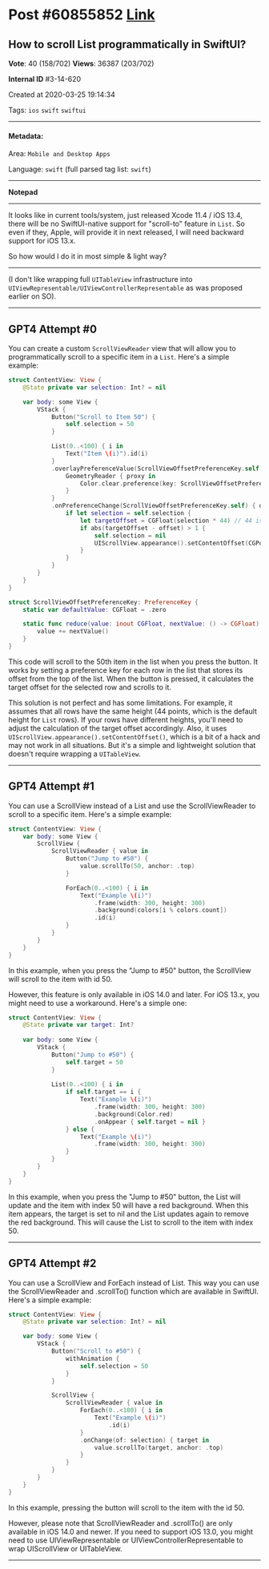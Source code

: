 
# Post \#60855852 [Link](https://stackoverflow.com/questions/60855852/)

## How to scroll List programmatically in SwiftUI?

**Vote**: 40 (158/702) **Views**: 36387 (203/702) 

**Internal ID** \#3-14-620

Created at 2020-03-25 19:14:34

Tags: `ios` `swift` `swiftui`

----------

#### Metadata:

Area: `Mobile and Desktop Apps`

Language: `swift` (full parsed tag list: `swift`)

----------

**Notepad**


----------

It looks like in current tools/system, just released Xcode 11.4 / iOS 13.4, there will be no SwiftUI-native support for "scroll-to" feature in `List`. So even if they, Apple, will provide it in next  released, I will need backward support for iOS 13.x.

So how would I do it in most simple & light way? 

- - - 

(I don't like wrapping full `UITableView` infrastructure into `UIViewRepresentable/UIViewControllerRepresentable` as was proposed earlier on SO).


----------
        
## GPT4 Attempt \#0

You can create a custom `ScrollViewReader` view that will allow you to programmatically scroll to a specific item in a `List`. Here's a simple example:

```swift
struct ContentView: View {
    @State private var selection: Int? = nil

    var body: some View {
        VStack {
            Button("Scroll to Item 50") {
                self.selection = 50
            }

            List(0..<100) { i in
                Text("Item \(i)").id(i)
            }
            .overlayPreferenceValue(ScrollViewOffsetPreferenceKey.self) { offset in
                GeometryReader { proxy in
                    Color.clear.preference(key: ScrollViewOffsetPreferenceKey.self, value: proxy.frame(in: .global).minY - offset)
                }
            }
            .onPreferenceChange(ScrollViewOffsetPreferenceKey.self) { offset in
                if let selection = self.selection {
                    let targetOffset = CGFloat(selection * 44) // 44 is default List row height
                    if abs(targetOffset - offset) > 1 {
                        self.selection = nil
                        UIScrollView.appearance().setContentOffset(CGPoint(x: 0, y: targetOffset), animated: true)
                    }
                }
            }
        }
    }
}

struct ScrollViewOffsetPreferenceKey: PreferenceKey {
    static var defaultValue: CGFloat = .zero

    static func reduce(value: inout CGFloat, nextValue: () -> CGFloat) {
        value += nextValue()
    }
}
```

This code will scroll to the 50th item in the list when you press the button. It works by setting a preference key for each row in the list that stores its offset from the top of the list. When the button is pressed, it calculates the target offset for the selected row and scrolls to it.

This solution is not perfect and has some limitations. For example, it assumes that all rows have the same height (44 points, which is the default height for `List` rows). If your rows have different heights, you'll need to adjust the calculation of the target offset accordingly. Also, it uses `UIScrollView.appearance().setContentOffset()`, which is a bit of a hack and may not work in all situations. But it's a simple and lightweight solution that doesn't require wrapping a `UITableView`.

--------

## GPT4 Attempt \#1

You can use a ScrollView instead of a List and use the ScrollViewReader to scroll to a specific item. Here's a simple example:

```swift
struct ContentView: View {
    var body: some View {
        ScrollView {
            ScrollViewReader { value in
                Button("Jump to #50") {
                    value.scrollTo(50, anchor: .top)
                }

                ForEach(0..<100) { i in
                    Text("Example \(i)")
                        .frame(width: 300, height: 300)
                        .background(colors[i % colors.count])
                        .id(i)
                }
            }
        }
    }
}
```

In this example, when you press the "Jump to #50" button, the ScrollView will scroll to the item with id 50.

However, this feature is only available in iOS 14.0 and later. For iOS 13.x, you might need to use a workaround. Here's a simple one:

```swift
struct ContentView: View {
    @State private var target: Int?
    
    var body: some View {
        VStack {
            Button("Jump to #50") {
                self.target = 50
            }
            
            List(0..<100) { i in
                if self.target == i {
                    Text("Example \(i)")
                        .frame(width: 300, height: 300)
                        .background(Color.red)
                        .onAppear { self.target = nil }
                } else {
                    Text("Example \(i)")
                        .frame(width: 300, height: 300)
                }
            }
        }
    }
}
```

In this example, when you press the "Jump to #50" button, the List will update and the item with index 50 will have a red background. When this item appears, the target is set to nil and the List updates again to remove the red background. This will cause the List to scroll to the item with index 50.

--------

## GPT4 Attempt \#2

You can use a ScrollView and ForEach instead of List. This way you can use the ScrollViewReader and .scrollTo() function which are available in SwiftUI. Here's a simple example:

```swift
struct ContentView: View {
    @State private var selection: Int? = nil

    var body: some View {
        VStack {
            Button("Scroll to #50") {
                withAnimation {
                    self.selection = 50
                }
            }

            ScrollView {
                ScrollViewReader { value in
                    ForEach(0..<100) { i in
                        Text("Example \(i)")
                            .id(i)
                    }
                    .onChange(of: selection) { target in
                        value.scrollTo(target, anchor: .top)
                    }
                }
            }
        }
    }
}
```

In this example, pressing the button will scroll to the item with the id 50.

However, please note that ScrollViewReader and .scrollTo() are only available in iOS 14.0 and newer. If you need to support iOS 13.0, you might need to use UIViewRepresentable or UIViewControllerRepresentable to wrap UIScrollView or UITableView.

--------
